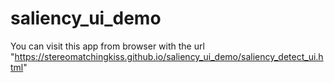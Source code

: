 # saliency_ui_demo
You can visit this app from browser with the url "https://stereomatchingkiss.github.io/saliency_ui_demo/saliency_detect_ui.html"

